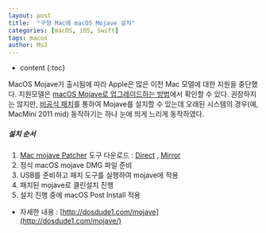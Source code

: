 ```yaml
---
layout: post
title:  "구형 Mac에 macOS Mojave 설치"
categories: [macOS, iOS, Swift]
tags: macos
author: MsJ
---
```


* content
{:toc}

MacOS Mojave가 출시됨에 따라 Apple은 많은 이전 Mac 모델에 대한 지원을 중단했다. 지원모델은 [macOS Mojave로 업그레이드하는 방법](https://support.apple.com/ko-kr/HT201475)에서 확인할 수 있다. 권장하지는 않지만, [비공식 패치](http://dosdude1.com/mojave/)를 통하여 Mojave를 설치할 수 있는데 오래된 시스템의 경우(예, MacMini 2011 mid) 동작하기는 하나 눈에 띄게 느리게 동작하였다.

##### 설치 순서

1. [Mac mojave Patcher](http://dosdude1.com/mojave/) 도구 다운로드 : [Direct](https://ipfs.io/ipfs/QmaVHnkoCo3RBsVcRft8VuzHSxRLDkKu4tDChzYxCKpA2V/macOS%20Mojave%20Patcher.dmg) , [Mirror](https://drive.google.com/open?id=1LbyiPUcD6fubElCptsFc2sWvRACB5Asc)
2. 정식 macOS mojave DMG 파일 준비
3. USB를 준비하고 패치 도구를 실행하여 mojave에 적용
4. 패치된 mojave로 클린설치 진행
5. 설치 진행 중에 macOS Post Install 적용
* 자세한 내용 : [http://dosdude1.com/mojave](http://dosdude1.com/mojave/)
